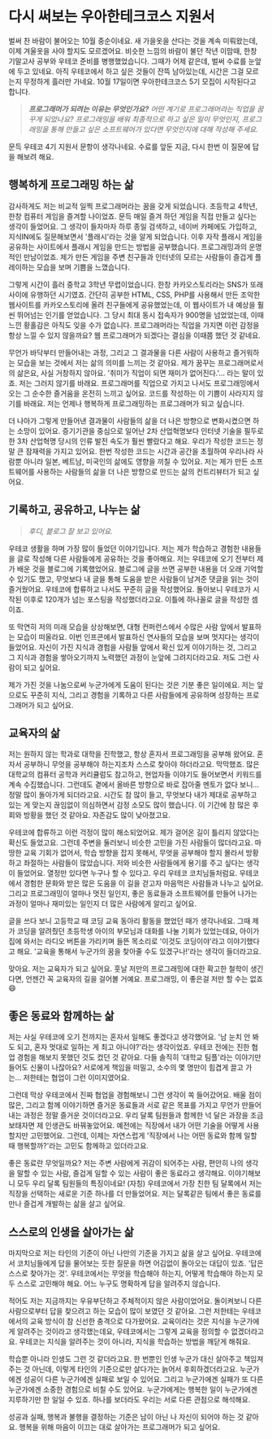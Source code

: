 # 다시 써보는 우아한테크코스 지원서

벌써 찬 바람이 불어오는 10월 중순이네요. 새 가을옷을 산다는 것을 계속 미뤄왔는데, 이제 겨울옷을 사야 할지도 모르겠어요. 비슷한 느낌의 바람이 불던 작년 이맘때, 한창 기말고사 공부와 우테코 준비를 병행했었습니다. 그때가 어제 같은데, 벌써 수료를 눈앞에 두고 있네요. 아직 우테코에서 하고 싶은 것들이 잔뜩 남아있는데, 시간은 그걸 모르는지 무정하게 흘러만 가네요. 10월 17일이면 우아한테크코스 5기 모집이 시작된다고 합니다.

> _**프로그래머가 되려는 이유는 무엇인가요?** 어떤 계기로 프로그래머라는 직업을 꿈꾸게 되었나요? 프로그래밍을 배워 최종적으로 하고 싶은 일이 무엇인지, 프로그래밍을 통해 만들고 싶은 소프트웨어가 있다면 무엇인지에 대해 작성해 주세요._

문득 우테코 4기 지원서 문항이 생각나네요. 수료를 앞둔 지금, 다시 한번 이 질문에 답을 해보려 해요.

## 행복하게 프로그래밍 하는 삶

감사하게도 저는 비교적 일찍 프로그래머라는 꿈을 갖게 되었습니다. 초등학교 4학년, 한창 컴퓨터 게임을 즐겨할 나이었죠. 문득 매일 즐겨 하던 게임을 직접 만들고 싶다는 생각이 들었어요. 그 생각이 들자마자 하루 종일 검색하고, 네이버 카페에도 가입하고, 지식IN에도 질문해보면서 '플래시'라는 것을 알게 되었습니다. 이후 자작 플래시 게임을 공유하는 사이트에서 플래시 게임을 만드는 방법을 공부했습니다. 프로그래밍과의 운명적인 만남이었죠. 제가 만든 게임을 주변 친구들과 인터넷의 모르는 사람들이 즐겁게 플레이하는 모습을 보며 기쁨을 느꼈습니다.

그렇게 시간이 흘러 중학교 3학년 무렵이었습니다. 한창 카카오스토리라는 SNS가 또래 사이에 유행하던 시기였죠. 간단히 공부한 HTML, CSS, PHP를 사용해서 만든 조악한 웹사이트를 카카오스토리에 올려 친구들에게 공유했었는데, 이 웹사이트가 내 예상을 훨씬 뛰어넘는 인기를 얻었습니다. 그 당시 최대 동시 접속자가 900명을 넘었었는데, 이때 느낀 황홀감은 아직도 잊을 수가 없습니다. 프로그래머라는 직업을 가지면 이런 감정을 항상 느낄 수 있지 않을까요? 웹 프로그래머가 되겠다는 결심을 이때쯤 했던 것 같네요.

무언가 바닥부터 만들어내는 과정, 그리고 그 결과물을 다른 사람이 사용하고 즐거워하는 모습을 보는 것에서 저는 삶의 의미를 느끼는 것 같아요. 제가 꿈꾸는 프로그래머로서의 삶은요, 사실 거창하지 않아요. '취미가 직업이 되면 재미가 없어진다.'... 라는 말이 있죠. 저는 그러지 않기를 바래요. 프로그래머를 직업으로 가지고 나서도 프로그래밍에서 오는 그 순수한 즐거움을 온전히 느끼고 싶어요. 코드를 작성하는 이 기쁨이 사라지지 않기를 바래요. 저는 언제나 행복하게 프로그래밍하는 프로그래머가 되고 싶습니다.

더 나아가 그렇게 만들어낸 결과물이 사람들의 삶을 더 나은 방향으로 변화시켰으면 하는 소망이 있어요. 증기기관을 중심으로 일어난 2차 산업혁명보다 인터넷 기술을 필두로 한 3차 산업혁명 당시의 인류 발전 속도가 훨씬 빨랐다고 해요. 우리가 작성한 코드는 정말 큰 잠재력을 가지고 있어요. 한번 작성한 코드는 시간과 공간을 초월하여 우리나라 사람뿐 아니라 일본, 베트남, 미국인의 삶에도 영향을 끼칠 수 있어요. 저는 제가 만든 소프트웨어를 사용하는 사람들의 삶을 더 나은 방향으로 만드는 삶의 컨트리뷰터가 되고 싶어요.

## 기록하고, 공유하고, 나누는 삶

> _후디, 블로그 잘 보고 있어요._

우테코 생활을 하며 가장 많이 들었던 이야기입니다. 저는 제가 학습하고 경험한 내용들을 글로 작성해 다른 사람들에게 공유하는 것을 좋아해요. 저는 우테코에 오기 전부터 제가 배운 것을 블로그에 기록했었어요. 블로그에 글을 쓰면 공부한 내용을 더 오래 기억할 수 있기도 했고, 무엇보다 내 글을 통해 도움을 받은 사람들이 남겨준 댓글을 읽는 것이 즐거웠어요. 우테코에 합류하고 나서도 꾸준히 글을 작성했어요. 돌아보니 우테코가 시작된 이후로 120개가 넘는 포스팅을 작성했더라고요. 이틀에 하나꼴로 글을 작성한 셈이죠.

또 막연히 저의 미래 모습을 상상해보면, 대형 컨퍼런스에서 수많은 사람 앞에서 발표하는 모습이 떠올라요. 이번 인프콘에서 발표하신 연사들의 모습을 보며 멋지다는 생각이 들었어요. 자신이 가진 지식과 경험을 사람들 앞에서 확신 있게 이야기하는 것, 그리고 그 지식과 경험을 쌓아오기까지 노력했던 과정이 눈앞에 그려지더라고요. 저도 그런 사람이 되고 싶어요.

제가 가진 것을 나눔으로써 누군가에게 도움이 된다는 것은 기분 좋은 일이에요. 저는 앞으로도 꾸준히 지식, 그리고 경험을 기록하고 다른 사람들에게 공유하며 성장하는 프로그래머가 되고 싶어요.

## 교육자의 삶

저는 원하지 않는 학과로 대학을 진학했고, 항상 혼자서 프로그래밍을 공부해 왔어요. 혼자서 공부하니 무엇을 공부해야 하는지조차 스스로 찾아야 하더라고요. 막막했죠. 많은 대학교의 컴퓨터 공학과 커리큘럼도 참고하고, 현업자들 이야기도 들어보면서 키워드를 계속 수집했습니다. 그런데도 곁에서 올바른 방향으로 바로 잡아줄 멘토가 없다 보니... 정말 많이 돌아가게 되더라고요. 시간도 참 많이 들고, 무엇보다 내가 제대로 공부하고 있는 게 맞는지 끊임없이 의심하면서 감정 소모도 많이 했습니다. 이 기간에 참 많은 후회와 방황을 했던 것 같아요. 자존감도 많이 낮아졌고요.

우테코에 합류하고 이런 걱정이 많이 해소되었어요. 제가 걸어온 길이 틀리지 않았다는 확신도 들었고요. 그런데 주변을 둘러보니 비슷한 고민을 가진 사람들이 많더라고요. 마땅한 교육 기회가 없어서, 학습 방향을 잡지 못해서, 무엇을 공부해야 할지 몰라서 방황하고 좌절하는 사람들이 많았습니다. 저와 비슷한 사람들에게 용기를 주고 싶다는 생각이 들었어요. 열정만 있다면 누구나 할 수 있다고. 우리 우테코 코치님들처럼요. 우테코에서 경험한 문화와 받은 많은 도움을 이 길을 걷고자 마음먹은 사람들과 나누고 싶어요. 그리고 프로그래밍이 얼마나 멋진 일인지, 좋은 동료들과 소프트웨어를 만들어 나가는 과정이 얼마나 재미있는 일인지 더 많은 사람에게 알리고 싶어요.

글을 쓰다 보니 고등학교 때 코딩 교육 동아리 활동을 했었던 때가 생각나네요. 그때 제가 코딩을 알려줬던 초등학생 아이의 부모님과 대화를 나눌 기회가 있었는데요, 아이가 집에 와서는 라디오 버튼을 가리키며 들뜬 목소리로 '이것도 코딩이야'라고 이야기했다고 해요. '교육을 통해서 누군가의 꿈을 찾아줄 수도 있겠구나!'라는 생각이 들더라고요.

맞아요. 저는 교육자가 되고 싶어요. 훗날 저만의 프로그래밍에 대한 확고한 철학이 생긴다면, 언젠간 꼭 교육자의 길을 걸어볼 거예요. 프로그래밍, 이 좋은걸 저만 할 수는 없죠 😄

## 좋은 동료와 함께하는 삶

저는 사실 우테코에 오기 전까지는 혼자서 일해도 좋겠다고 생각했어요. '남 눈치 안 봐도 되고, 혼자 멋대로 일하는 게 최고 아니야?'라는 생각이었죠. 우테코 전에는 진한 협업 경험을 해보지 못했던 것도 컸던 것 같아요. 다들 솔직히 '대학교 팀플'라는 이야기만 들어도 신물이 나잖아요? 서로에게 책임을 떠밀고, 소수의 몇 명만이 힘겹게 끌고 가는... 저한테는 협업이 그런 이미지였어요.

그런데 막상 우테코에서 진짜 협업을 경험해보니 그런 생각이 쏙 들어갔어요. 배울 점이 많은, 그리고 함께 이야기하면 즐거운 동료들과 서로 같은 목표를 가지고 무언가 만들어내는 과정은 정말 즐거운 것이더라고요. 우리 달록 팀원들과 함께한 넉 달은 과장을 조금 보태자면 제 인생관도 바꿔놓았어요. 예전에는 직장에서 내가 어떤 기술을 어떻게 사용할지만 고민했어요. 그런데, 이제는 자연스럽게 '직장에서 나는 어떤 동료와 함께 일할 때 행복할까?'라는 고민도 함께하고 있더라고요.

좋은 동료란 무엇일까요? 저는 주변 사람에게 귀감이 되어주는 사람, 편안히 나의 생각을 말할 수 있는 사람, 즐겁게 일할 수 있는 사람이 좋은 동료라고 생각해요. 이야기해보니 모두 우리 달록 팀원들의 특징이네요! (자칭) 우테코에서 가장 친한 팀 달록에서 저는 직장을 선택하는 새로운 기준 하나를 더 만들었어요. 저는 달록같은 팀에서 좋은 동료를 만나 즐겁게 개발하는 삶을 살고 싶어요.

## 스스로의 인생을 살아가는 삶

마지막으로 저는 타인의 기준이 아닌 나만의 기준을 가지고 삶을 살고 싶어요. 우테코에서 코치님들에게 답을 물어보는 듯한 질문을 하면 어김없이 돌아오는 대답이 있죠. '답은 스스로 찾아가는 것'. 우테코에서는 무엇을 학습해야 하는지, 어떻게 학습해야 하는지 모두 스스로 고민해야 해요. 어느 누구도 명확하게 답을 알려주지 않습니다.

적어도 저는 지금까지는 우유부단하고 주체적이지 않은 사람이었어요. 돌이켜보니 다른 사람으로부터 답을 찾으려고 하는 모습이 많이 보였던 것 같아요. 그런 저한테는 우테코에서의 교육 방식이 참 신선한 충격으로 다가왔어요. 교육이라는 것은 지식을 누군가에게 알려주는 것이라고 생각했는데요, 우테코에서는 그렇게 교육을 정의할 수 없겠더라고요. 우테코는 지식을 알려주는 것이 아니라, 지식을 학습하는 방법을 깨닫게 해줘요.

학습뿐 아니라 인생도 그런 것 같더라고요. 한 번뿐인 인생 누군가 대신 살아주고 책임져주는 것 아닌데, 이렇게 타인의 기준으로만 살다가는 늙어서 후회하겠더라고요. 누군가에겐 성공이 다른 누군가에겐 실패로 보일 수 있어요. 그리고 누군가에겐 실패가 또 다른 누군가에겐 소중한 경험으로 비칠 수도 있어요. 누군가에게는 행복한 일이 누군가에겐 지루하기만 한 일일 수 있죠. 하나를 보더라도 우리는 서로 다른 관점으로 해석해요.

성공과 실패, 행복과 불행을 결정하는 기준은 남이 아닌 나 자신이 되어야 하는 것 같아요. 행복을 위해 마음이 이끄는 대로 살아가는 프로그래머가 되고 싶어요.
